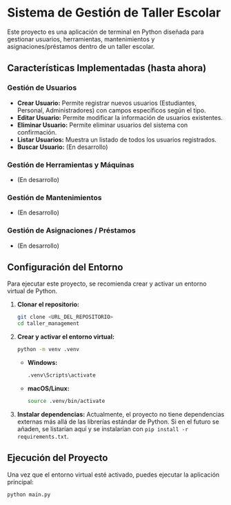 # Sistema de Gestión de Taller Escolar

Este proyecto es una aplicación de terminal en Python diseñada para gestionar usuarios, herramientas, mantenimientos y asignaciones/préstamos dentro de un taller escolar. 

## Características Implementadas (hasta ahora)

### Gestión de Usuarios
*   **Crear Usuario:** Permite registrar nuevos usuarios (Estudiantes, Personal, Administradores) con campos específicos según el tipo.
*   **Editar Usuario:** Permite modificar la información de usuarios existentes.
*   **Eliminar Usuario:** Permite eliminar usuarios del sistema con confirmación.
*   **Listar Usuarios:** Muestra un listado de todos los usuarios registrados.
*   **Buscar Usuario:** (En desarrollo)

### Gestión de Herramientas y Máquinas
*   (En desarrollo)

### Gestión de Mantenimientos
*   (En desarrollo)

### Gestión de Asignaciones / Préstamos
*   (En desarrollo)



## Configuración del Entorno

Para ejecutar este proyecto, se recomienda crear y activar un entorno virtual de Python.

1.  **Clonar el repositorio:**
    ```bash
    git clone <URL_DEL_REPOSITORIO>
    cd taller_management
    ```

2.  **Crear y activar el entorno virtual:**
    ```bash
    python -m venv .venv
    ```
    *   **Windows:**
        ```bash
        .venv\Scripts\activate
        ```
    *   **macOS/Linux:**
        ```bash
        source .venv/bin/activate
        ```

3.  **Instalar dependencias:**
    Actualmente, el proyecto no tiene dependencias externas más allá de las librerías estándar de Python. Si en el futuro se añaden, se listarían aquí y se instalarían con `pip install -r requirements.txt`.

## Ejecución del Proyecto

Una vez que el entorno virtual esté activado, puedes ejecutar la aplicación principal:

```bash
python main.py